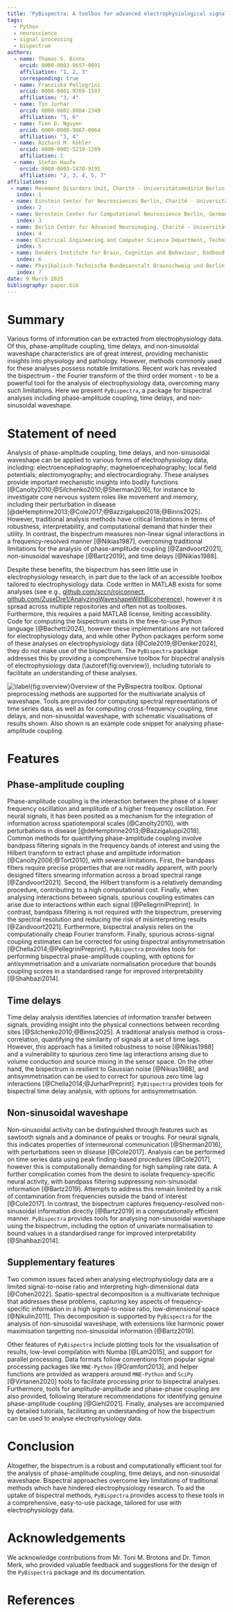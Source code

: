 ```yaml
---
title: 'PyBispectra: A toolbox for advanced electrophysiological signal processing using the bispectrum'
tags:
  - Python
  - neuroscience
  - signal processing
  - bispectrum
authors:
  - name: Thomas S. Binns
    orcid: 0000-0003-0657-0891
    affiliation: "1, 2, 3"
    corresponding: true
  - name: Franziska Pellegrini
    orcid: 0000-0001-9769-1597
    affiliation: "3, 4"
  - name: Tin Jurhar
    orcid: 0000-0002-8804-2349
    affiliation: "5, 6"
  - name: Tien D. Nguyen
    orcid: 0009-0008-9867-0964
    affiliation: "3, 4"
  - name: Richard M. Köhler
    orcid: 0000-0002-5219-1289
    affiliation: 1
  - name: Stefan Haufe
    orcid: 0000-0003-1470-9195
    affiliation: "2, 3, 4, 5, 7"
affiliations:
 - name: Movement Disorders Unit, Charité - Universitätsmedizin Berlin, Germany
   index: 1
 - name: Einstein Center for Neurosciences Berlin, Charité - Universitätsmedizin Berlin, Germany
   index: 2
 - name: Bernstein Center for Computational Neuroscience Berlin, Germany
   index: 3
 - name: Berlin Center for Advanced Neuroimaging, Charité - Universitätsmedizin Berlin, Germany
   index: 4
 - name: Electrical Engineering and Computer Science Department, Technische Universität Berlin, Germany
   index: 5
 - name: Donders Institute for Brain, Cognition and Behaviour, Radboud Universiteit, The Netherlands
   index: 6
 - name: Physikalisch-Technische Bundesanstalt Braunschweig und Berlin, Germany
   index: 7
date: 9 March 2025
bibliography: paper.bib
---
```


# Summary

Various forms of information can be extracted from electrophysiology data. Of this, phase-amplitude coupling, time delays, and non-sinusoidal waveshape characteristics are of great interest, providing mechanistic insights into physiology and pathology. However, methods commonly used for these analyses possess notable limitations. Recent work has revealed the bispectrum - the Fourier transform of the third order moment - to be a powerful tool for the analysis of electrophysiology data, overcoming many such limitations. Here we present `PyBispectra`, a package for bispectral analyses including phase-amplitude coupling, time delays, and non-sinusoidal waveshape.

# Statement of need

Analysis of phase-amplitude coupling, time delays, and non-sinusoidal waveshape can be applied to various forms of electrophysiology data, including: electroencephalography; magnetoencephalography; local field potentials; electromyography; and electrocardiograhy. These analyses provide important mechanistic insights into bodily functions [@Canolty2010;@Silchenko2010;@Sherman2016], for instance to investigate core nervous system roles like movement and memory, including their perturbation in disease [@deHemptinne2013;@Cole2017;@Bazzigaluppi2018;@Binns2025]. However, traditional analysis methods have critical limitations in terms of robustness, interpretability, and computational demand that hinder their utility. In contrast, the bispectrum measures non-linear signal interactions in a frequency-resolved manner [@Nikias1987], overcoming traditional limitations for the analysis of phase-amplitude coupling [@Zandvoort2021], non-sinusoidal waveshape [@Bartz2019], and time delays [@Nikias1988].

Despite these benefits, the bispectrum has seen little use in electrophysiology research, in part due to the lack of an accessible toolbox tailored to electrophysiology data. Code written in MATLAB exists for some analyses (see e.g., [github.com/sccn/roiconnect](https://github.com/sccn/roiconnect), [github.com/ZuseDre1/AnalyzingWaveshapeWithBicoherence](https://github.com/ZuseDre1/AnalyzingWaveshapeWithBicoherence)), however it is spread across multiple repositories and often not as toolboxes. Furthermore, this requires a paid MATLAB license, limiting accessibility. Code for computing the bispectrum exists in the free-to-use Python language [@Bachetti2024], however these implementations are not tailored for electrophysiology data, and while other Python packages perform some of these analyses on electrophysiology data [@Cole2019;@Denker2024], they do not make use of the bispectrum. The `PyBispectra` package addresses this by providing a comprehensive toolbox for bispectral analysis of electrophysiology data (\autoref{fig:overview}), including tutorials to facilitate an understanding of these analyses.

![\label{fig:overview}Overview of the `PyBispectra` toolbox. Optional preprocessing methods are supported for the multivariate analysis of waveshape. Tools are provided for computing spectral representations of time series data, as well as for computing cross-frequency coupling, time delays, and non-sinusoidal waveshape, with schematic visualisations of results shown. Also shown is an example code snippet for analysing phase-amplitude coupling.](Overview.svg)

# Features

## Phase-amplitude coupling

Phase-amplitude coupling is the interaction between the phase of a lower frequency oscillation and amplitude of a higher frequency oscillation. For neural signals, it has been posited as a mechanism for the integration of information across spatiotemporal scales [@Canolty2010], with perturbations in disease [@deHemptinne2013;@Bazzigaluppi2018]. Common methods for quantifying phase-amplitude coupling involve bandpass filtering signals in the frequency bands of interest and using the Hilbert transform to extract phase and amplitude information [@Canolty2006;@Tort2010], with several limitations. First, the bandpass filters require precise properties that are not readily apparent, with poorly designed filters smearing information across a broad spectral range [@Zandvoort2021]. Second, the Hilbert transform is a relatively demanding procedure, contributing to a high computational cost. Finally, when analysing interactions between signals, spurious coupling estimates can arise due to interactions within each signal [@PellegriniPreprint]. In contrast, bandpass filtering is not required with the bispectrum, preserving the spectral resolution and reducing the risk of misinterpreting results [@Zandvoort2021]. Furthermore, bispectral analysis relies on the computationally cheap Fourier transform. Finally, spurious across-signal coupling estimates can be corrected for using bispectral antisymmetrisation [@Chella2014;@PellegriniPreprint]. `PyBispectra` provides tools for performing bispectral phase-amplitude coupling, with options for antisymmetrisation and a univariate normalisation procedure that bounds coupling scores in a standardised range for improved interpretability [@Shahbazi2014].

## Time delays

Time delay analysis identifies latencies of information transfer between signals, providing insight into the physical connections between recording sites [@Silchenko2010;@Binns2025]. A traditional analysis method is cross-correlation, quantifying the similarity of signals at a set of time lags. However, this approach has a limited robustness to noise [@Nikias1988] and a vulnerability to spurious zero time lag interactions arising due to volume conduction and source mixing in the sensor space. On the other hand, the bispectrum is resilient to Gaussian noise [@Nikias1988], and antisymmetrisation can be used to correct for spurious zero time lag interactions [@Chella2014;@JurharPreprint]. `PyBispectra` provides tools for bispectral time delay analysis, with options for antisymmetrisation.

## Non-sinusoidal waveshape

Non-sinusoidal activity can be distinguished through features such as sawtooth signals and a dominance of peaks or troughs. For neural signals, this indicates properties of interneuronal communication [@Sherman2016], with perturbations seen in disease [@Cole2017]. Analysis can be performed on time series data using peak finding-based procedures [@Cole2017], however this is computationally demanding for high sampling rate data. A further complication comes from the desire to isolate frequency-specific neural activity, with bandpass filtering suppressing non-sinusoidal information [@Bartz2019]. Attempts to address this remain limited by a risk of contamination from frequencies outside the band of interest [@Cole2017]. In contrast, the bispectrum captures frequency-resolved non-sinusoidal information directly [@Bartz2019] in a computationally efficient manner. `PyBispectra` provides tools for analysing non-sinusoidal waveshape using the bispectrum, including the option of univariate normalisation to bound values in a standardised range for improved interpretability [@Shahbazi2014].

## Supplementary features

Two common issues faced when analysing electrophysiology data are a limited signal-to-noise ratio and interpreting high-dimensional data [@Cohen2022]. Spatio-spectral decomposition is a multivariate technique that addresses these problems, capturing key aspects of frequency-specific information in a high signal-to-noise ratio, low-dimensional space [@Nikulin2011]. This decomposition is supported by `PyBispectra` for the analysis of non-sinusoidal waveshape, with extensions like harmonic power maximisation targetting non-sinusoidal information [@Bartz2019].

Other features of `PyBispectra` include plotting tools for the visualisation of results, low-level compilation with Numba [@Lam2015], and support for parallel processing. Data formats follow conventions from popular signal processing packages like `MNE-Python` [@Gramfort2013], and helper functions are provided as wrappers around `MNE-Python` and `SciPy` [@Virtanen2020] tools to facilitate processing prior to bispectral analyses. Furthermore, tools for amplitude-amplitude and phase-phase coupling are also provided, following literature recommendations for identifying genuine phase-amplitude coupling [@Giehl2021]. Finally, analyses are accompanied by detailed tutorials, facilitating an understanding of how the bispectrum can be used to analyse electrophysiology data.

# Conclusion

Altogether, the bispectrum is a robust and computationally efficient tool for the analysis of phase-amplitude coupling, time delays, and non-sinusoidal waveshape. Bispectral approaches overcome key limitations of traditional methods which have hindered electrophysiology research. To aid the uptake of bispectral methods, `PyBispectra` provides access to these tools in a comprehensive, easy-to-use package, tailored for use with electrophysiology data.

# Acknowledgements

We acknowledge contributions from Mr. Toni M. Brotons and Dr. Timon Merk, who provided valuable feedback and suggestions for the design of the `PyBispectra` package and its documentation.

# References